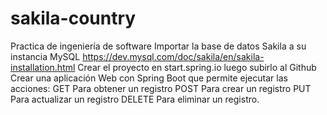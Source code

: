 # sakila-country
Practica de ingeniería de software
Importar la base de datos Sakila a su instancia MySQL https://dev.mysql.com/doc/sakila/en/sakila-installation.html 
Crear el proyecto en start.spring.io luego subirlo al Github
Crear una aplicación Web con Spring Boot que permite ejecutar las acciones:
GET  Para obtener un registro
POST Para crear un registro
PUT Para actualizar un registro
DELETE Para eliminar un registro.
